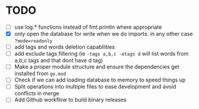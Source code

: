 # TODO
* [ ] use log.* functions instead of fmt.println where appropriate
* [x] only open the database for write when we do imports. in any other case `?mode=readonly`
* [ ] add tags and words deletion capabilities
* [ ] add exclude tags filtering (ie `-tags a,b,c -etags d` will list words from a,b,c tags and that dont have d tag)
* [ ] Make a proper module structure and ensure the dependencies get installed from `go.mod`
* [ ] Check if we can add loading database to memory to speed things up
* [ ] Split operations into multiple files to ease development and avoid conflicts in merge
* [ ] Add Github workflow to build binary releases